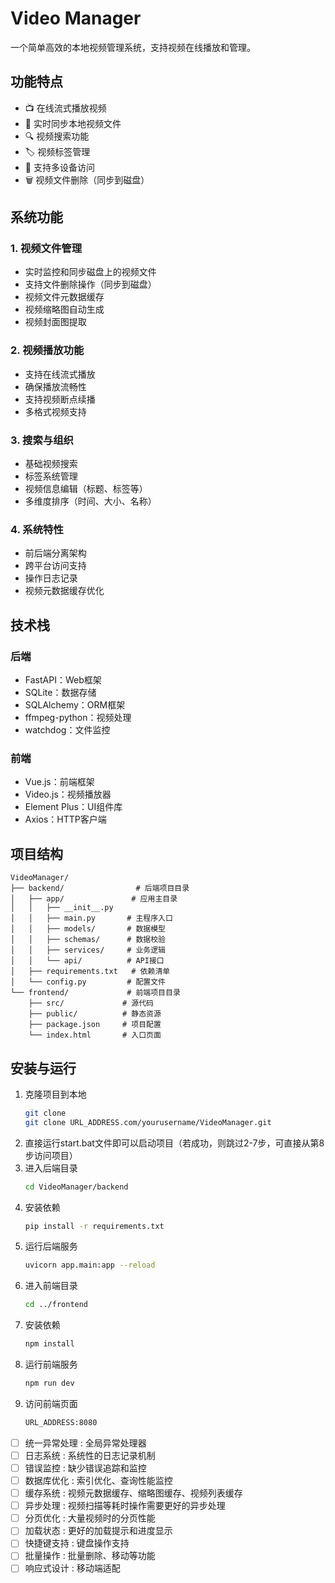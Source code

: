 # Video Manager

一个简单高效的本地视频管理系统，支持视频在线播放和管理。

## 功能特点

- 📺 在线流式播放视频
- 🔄 实时同步本地视频文件
- 🔍 视频搜索功能
- 🏷️ 视频标签管理
- 📱 支持多设备访问
- 🗑️ 视频文件删除（同步到磁盘）

## 系统功能

### 1. 视频文件管理
- 实时监控和同步磁盘上的视频文件
- 支持文件删除操作（同步到磁盘）
- 视频文件元数据缓存
- 视频缩略图自动生成
- 视频封面图提取

### 2. 视频播放功能
- 支持在线流式播放
- 确保播放流畅性
- 支持视频断点续播
- 多格式视频支持

### 3. 搜索与组织
- 基础视频搜索
- 标签系统管理
- 视频信息编辑（标题、标签等）
- 多维度排序（时间、大小、名称）

### 4. 系统特性
- 前后端分离架构
- 跨平台访问支持
- 操作日志记录
- 视频元数据缓存优化

## 技术栈

### 后端
- FastAPI：Web框架
- SQLite：数据存储
- SQLAlchemy：ORM框架
- ffmpeg-python：视频处理
- watchdog：文件监控

### 前端
- Vue.js：前端框架
- Video.js：视频播放器
- Element Plus：UI组件库
- Axios：HTTP客户端

## 项目结构

```plaintext
VideoManager/
├── backend/                # 后端项目目录
│   ├── app/               # 应用主目录
│   │   ├── __init__.py
│   │   ├── main.py       # 主程序入口
│   │   ├── models/       # 数据模型
│   │   ├── schemas/      # 数据校验
│   │   ├── services/     # 业务逻辑
│   │   └── api/          # API接口
│   ├── requirements.txt   # 依赖清单
│   └── config.py         # 配置文件
└── frontend/             # 前端项目目录
    ├── src/             # 源代码
    ├── public/          # 静态资源
    ├── package.json     # 项目配置
    └── index.html       # 入口页面

```

## 安装与运行
1. 克隆项目到本地
   ```bash
   git clone
   git clone URL_ADDRESS.com/yourusername/VideoManager.git
   ```
2. 直接运行start.bat文件即可以启动项目（若成功，则跳过2-7步，可直接从第8步访问项目）
2. 进入后端目录
   ```bash
   cd VideoManager/backend
   ```
3. 安装依赖
   ```bash
   pip install -r requirements.txt
   ```
4. 运行后端服务
   ```bash
   uvicorn app.main:app --reload
   ```
5. 进入前端目录
   ```bash
   cd ../frontend
   ```
6. 安装依赖
   ```bash
   npm install
   ```
7. 运行前端服务
   ```bash
   npm run dev
   ```
8. 访问前端页面
    ```bash
    URL_ADDRESS:8080
    ```


- [ ] 统一异常处理 : 全局异常处理器
- [ ] 日志系统 : 系统性的日志记录机制
- [ ] 错误监控 : 缺少错误追踪和监控
- [ ] 数据库优化 : 索引优化、查询性能监控
- [ ] 缓存系统 : 视频元数据缓存、缩略图缓存、视频列表缓存
- [ ] 异步处理 : 视频扫描等耗时操作需要更好的异步处理
- [ ] 分页优化 : 大量视频时的分页性能
- [ ] 加载状态 : 更好的加载提示和进度显示
- [ ] 快捷键支持 : 键盘操作支持
- [ ] 批量操作 : 批量删除、移动等功能
- [ ] 响应式设计 : 移动端适配
